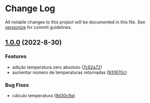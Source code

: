 # Change Log

All notable changes to this project will be documented in this file. See [versionize](https://github.com/versionize/versionize) for commit guidelines.

<a name="1.0.0"></a>
## [1.0.0](https://www.github.com/tallesaragao/versionize-poc/releases/tag/v1.0.0) (2022-8-30)

### Features

* adição temperatura zero absoluto ([7c62a72](https://www.github.com/tallesaragao/versionize-poc/commit/7c62a720bd16c34ad7d73004ffd0a7a62bd35dd4))
* aumentar número de temperaturas retornadas ([931670c](https://www.github.com/tallesaragao/versionize-poc/commit/931670c1e150988fe8b50601a07f390a4193cd24))

### Bug Fixes

* cálculo temperatura ([9d30c9a](https://www.github.com/tallesaragao/versionize-poc/commit/9d30c9a138aad93bc48b3b9e9e5ad17a9f37803d))


